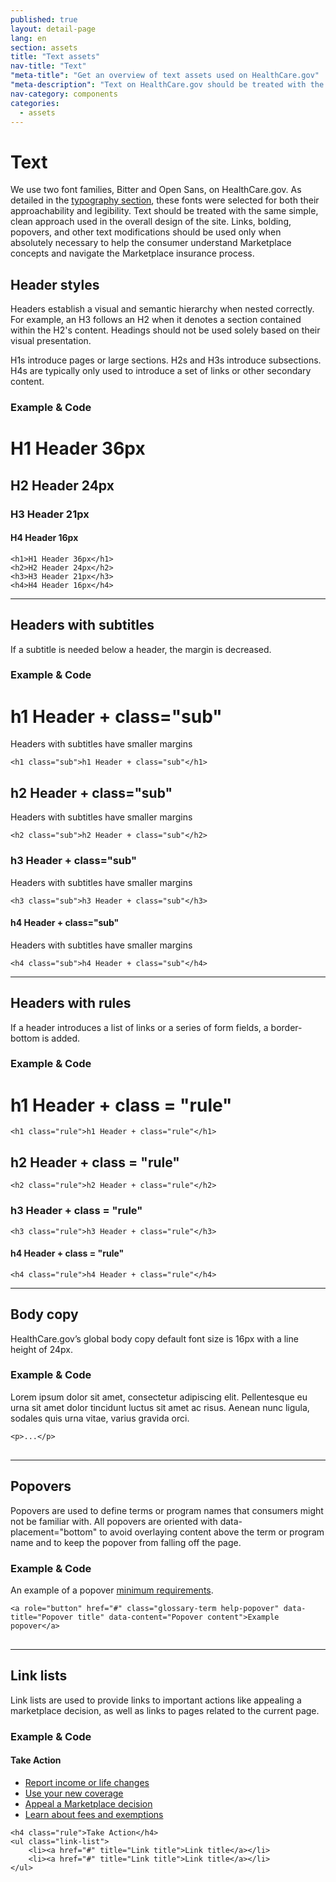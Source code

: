 ```yaml
---
published: true
layout: detail-page
lang: en
section: assets
title: "Text assets"
nav-title: "Text"
"meta-title": "Get an overview of text assets used on HealthCare.gov"
"meta-description": "Text on HealthCare.gov should be treated with the same simple, clean approach used in the overall design of the site."
nav-category: components
categories:
  - assets
---
```


# Text

<div class="intro">
We use two font families, Bitter and Open Sans, on HealthCare.gov.  As detailed in the <a href="{{site.baseurl}}/design/typography/">typography section</a>, these fonts were selected for both their approachability and legibility. Text should be treated with the same simple, clean approach used in the overall design of the site. Links, bolding, popovers, and other text modifications should be used only when absolutely necessary to help the consumer understand Marketplace concepts and navigate the Marketplace insurance process.
</div>

<div class="hr" ></div>

## Header styles

Headers establish a visual and semantic hierarchy when nested correctly. For example, an H3 follows an H2 when it denotes a section contained within the H2's content. Headings should not be used solely based on their visual presentation.

H1s introduce pages or large sections. H2s and H3s introduce subsections. H4s are typically only used to introduce a set of links or other secondary content.

<h3 class="label-opensans">Example &amp; Code</h3>
<div class="code-wrapper">
<div class="preview">
	<h1 class="sub">H1 Header 36px</h1>
	<h2 class="sub">H2 Header 24px</h2>
	<h3 class="sub">H3 Header 21px</h3>
	<h4 class="sub">H4 Header 16px</h4>
</div>
<pre>
<code id="header-code">&lth1&gtH1 Header 36px&lt/h1&gt
&lth2&gtH2 Header 24px&lt/h2&gt
&lth3&gtH3 Header 21px&lt/h3&gt
&lth4&gtH4 Header 16px&lt/h4&gt</code>
</pre>
</div>


* * *

## Headers with subtitles

If a subtitle is needed below a header, the margin is decreased.

<h3 class="label-opensans">Example &amp; Code</h3>
<div class="code-wrapper">
<div class="preview">
	<h1 class="sub">h1 Header + class="sub"</h1>
	<p class="no-margin">Headers with subtitles have smaller margins</p>
</div>
<pre>
<code id="header-sub-code">&lth1 class="sub"&gth1 Header + class="sub"&lt/h1&gt</code>
</pre>
</div>

<div class="code-wrapper">
<div class="preview">
	<h2 class="sub">h2 Header + class="sub"</h2>
	<p class="no-margin">Headers with subtitles have smaller margins</p>
</div>
<pre>
<code id="header-sub-codeh2">&lth2 class="sub"&gth2 Header + class="sub"&lt/h2&gt</code>
</pre>
</div>


<div class="code-wrapper">
<div class="preview">
	<h3 class="sub">h3 Header + class="sub"</h3>
	<p class="no-margin">Headers with subtitles have smaller margins</p>
</div>
<pre>
<code id="header-sub-codeh3">&lth3 class="sub"&gth3 Header + class="sub"&lt/h3&gt</code>
</pre>
</div>


<div class="code-wrapper">
<div class="preview">
	<h4 class="sub">h4 Header + class="sub"</h4>
	<p class="no-margin">Headers with subtitles have smaller margins</p>
</div>
<pre>
<code id="header-sub-codeh4">&lth4 class="sub"&gth4 Header + class="sub"&lt/h4&gt</code>
</pre>
</div>


* * *

## Headers with rules

If a header introduces a list of links or a series of form fields, a border-bottom is added.

<h3 class="label-opensans">Example &amp; Code</h3>

<div class="code-wrapper">
<div class="preview">
	<h1 class="rule no-margin">h1 Header + class = "rule"</h1>
</div>
<pre>
<code id="header-rule-code">&lth1 class="rule"&gth1 Header + class="rule"&lt/h1&gt</code>
</pre>
</div>


<div class="code-wrapper">
<div class="preview">
	<h2 class="rule no-margin">h2 Header + class = "rule"</h2>
</div>
<pre>
<code id="header-rule-code2">&lth2 class="rule"&gth2 Header + class="rule"&lt/h2&gt</code>
</pre>
</div>


<div class="code-wrapper">
<div class="preview">
	<h3 class="rule">h3 Header + class = "rule"</h3>
</div>
<pre>
<code id="header-rule-code3">&lth3 class="rule"&gth3 Header + class="rule"&lt/h3&gt</code>
</pre>
</div>

<div class="code-wrapper">
<div class="preview">
	<h4 class="rule no-margin">h4 Header + class = "rule"</h4>
</div>
<pre>
<code id="header-rule-code4">&lth4 class="rule"&gth4 Header + class="rule"&lt/h4&gt</code>
</pre>
</div>

* * *

## Body copy

HealthCare.gov’s global body copy default font size is 16px with a line height of 24px.

<h3 class="label-opensans">Example &amp; Code</h3>

<div class="code-wrapper">
<div class="preview">
	<p>Lorem ipsum dolor sit amet, consectetur adipiscing elit. Pellentesque eu urna sit amet dolor tincidunt luctus sit amet ac risus. Aenean nunc ligula, sodales quis urna vitae, varius gravida orci.</p>
</div>
<pre>
<code id="p-code">&ltp&gt...&lt/p&gt
</code>
</pre>
</div>

* * *

## Popovers

Popovers are used to define terms or program names that consumers might not be familiar with. All popovers are oriented with data-placement="bottom" to avoid overlaying content above the term or program name and to keep the popover from falling off the page.

<h3 class="label-opensans">Example &amp; Code</h3>

<div class="code-wrapper">
<div class="preview">
	<p>An example of a popover <a href="#" role="button" class="glossary-term help-popover" data-title="Minimum value" data-content="A health plan meets this standard if it’s designed to pay at least 60% of the total cost of medical services for a standard population. Starting in 2014, individuals offered employer-sponsored coverage that provides minimum value and that’s affordable won’t be eligible for a premium tax credit.">minimum requirements</a>.</p>
</div>
<pre>
<code id="popover-code">&lta role="button" href="#" class="glossary-term help-popover" data-title="Popover title" data-content="Popover content"&gtExample popover&lt/a&gt
</code>
</pre>
</div>

* * *

## Link lists

Link lists are used to provide links to important actions like appealing a marketplace decision, as well as links to pages related to the current page.

<h3 class="label-opensans">Example &amp; Code</h3>

<div class="code-wrapper">
<div class="preview">
	<h4 class="rule half">Take Action</h4>
	<ul class="link-list">
		<li><a href="#" title="Report income or life changes">Report income or life changes</a></li>
		<li><a href="#" title="Use your new coverage">Use your new coverage</a></li>
		<li><a href="#" title="Appeal a Marketplace decision">Appeal a Marketplace decision</a></li>
		<li><a href="#" title="Learn about fees and exemptions">Learn about fees and exemptions</a></li>
	</ul>
</div>
<pre>
<code id="list-code">&lth4 class="rule"&gtTake Action&lt/h4&gt
&ltul class="link-list"&gt
	&ltli&gt&lta href="#" title="Link title"&gtLink title&lt/a&gt&lt/li&gt
	&ltli&gt&lta href="#" title="Link title"&gtLink title&lt/a&gt&lt/li&gt
&lt/ul&gt
</code>
</pre>
</div>
